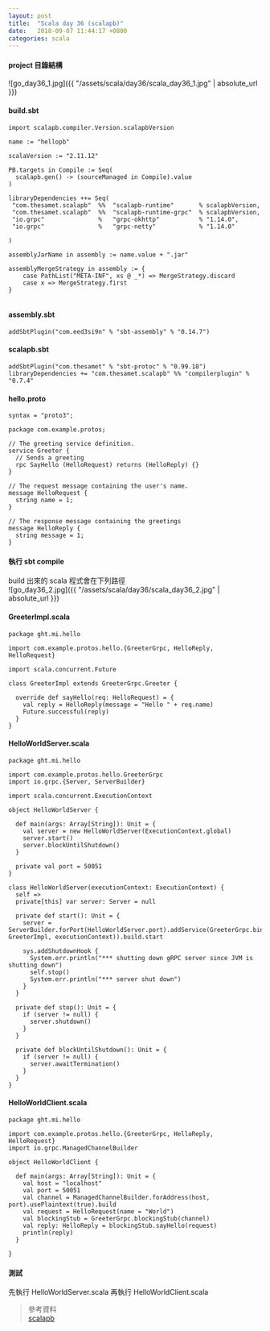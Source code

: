 ```yaml
---
layout: post
title:  "Scala day 36 (scalapb)"
date:   2018-09-07 11:44:17 +0800
categories: scala
---
```


#### project 目錄結構

![go_day36_1.jpg]({{ "/assets/scala/day36/scala_day36_1.jpg" | absolute_url }})

#### build.sbt
```
import scalapb.compiler.Version.scalapbVersion

name := "hellopb"

scalaVersion := "2.11.12"

PB.targets in Compile := Seq(
  scalapb.gen() -> (sourceManaged in Compile).value
)

libraryDependencies ++= Seq(
 "com.thesamet.scalapb"  %%  "scalapb-runtime"       % scalapbVersion,
 "com.thesamet.scalapb"  %%  "scalapb-runtime-grpc"  % scalapbVersion,
 "io.grpc"               %   "grpc-okhttp"           % "1.14.0",
 "io.grpc"               %   "grpc-netty"            % "1.14.0"

)

assemblyJarName in assembly := name.value + ".jar"

assemblyMergeStrategy in assembly := {
    case PathList("META-INF", xs @ _*) => MergeStrategy.discard
    case x => MergeStrategy.first
}


```

#### assembly.sbt
```
addSbtPlugin("com.eed3si9n" % "sbt-assembly" % "0.14.7")
```

#### scalapb.sbt
```
addSbtPlugin("com.thesamet" % "sbt-protoc" % "0.99.18")
libraryDependencies += "com.thesamet.scalapb" %% "compilerplugin" % "0.7.4"
```

#### hello.proto

```
syntax = "proto3";

package com.example.protos;

// The greeting service definition.
service Greeter {
  // Sends a greeting
  rpc SayHello (HelloRequest) returns (HelloReply) {}
}

// The request message containing the user's name.
message HelloRequest {
  string name = 1;
}

// The response message containing the greetings
message HelloReply {
  string message = 1;
}

```

#### 執行 sbt compile
build 出來的 scala 程式會在下列路徑  
![go_day36_2.jpg]({{ "/assets/scala/day36/scala_day36_2.jpg" | absolute_url }})


#### GreeterImpl.scala
```
package ght.mi.hello

import com.example.protos.hello.{GreeterGrpc, HelloReply, HelloRequest}

import scala.concurrent.Future

class GreeterImpl extends GreeterGrpc.Greeter {

  override def sayHello(req: HelloRequest) = {
    val reply = HelloReply(message = "Hello " + req.name)
    Future.successful(reply)
  }
}
```

#### HelloWorldServer.scala
```
package ght.mi.hello

import com.example.protos.hello.GreeterGrpc
import io.grpc.{Server, ServerBuilder}

import scala.concurrent.ExecutionContext

object HelloWorldServer {

  def main(args: Array[String]): Unit = {
    val server = new HelloWorldServer(ExecutionContext.global)
    server.start()
    server.blockUntilShutdown()
  }

  private val port = 50051
}

class HelloWorldServer(executionContext: ExecutionContext) {
  self =>
  private[this] var server: Server = null

  private def start(): Unit = {
    server = ServerBuilder.forPort(HelloWorldServer.port).addService(GreeterGrpc.bindService(new GreeterImpl, executionContext)).build.start

    sys.addShutdownHook {
      System.err.println("*** shutting down gRPC server since JVM is shutting down")
      self.stop()
      System.err.println("*** server shut down")
    }
  }

  private def stop(): Unit = {
    if (server != null) {
      server.shutdown()
    }
  }

  private def blockUntilShutdown(): Unit = {
    if (server != null) {
      server.awaitTermination()
    }
  }
}
```

#### HelloWorldClient.scala
```
package ght.mi.hello

import com.example.protos.hello.{GreeterGrpc, HelloReply, HelloRequest}
import io.grpc.ManagedChannelBuilder

object HelloWorldClient {

  def main(args: Array[String]): Unit = {
    val host = "localhost"
    val port = 50051
    val channel = ManagedChannelBuilder.forAddress(host, port).usePlaintext(true).build
    val request = HelloRequest(name = "World")
    val blockingStub = GreeterGrpc.blockingStub(channel)
    val reply: HelloReply = blockingStub.sayHello(request)
    println(reply)
  }

}

```

#### 測試
先執行 HelloWorldServer.scala 再執行 HelloWorldClient.scala




> 參考資料  
> [scalapb](https://scalapb.github.io/grpc.html)  






